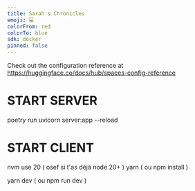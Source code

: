 ```yaml
---
title: Sarah's Chronicles
emoji: 💻
colorFrom: red
colorTo: blue
sdk: docker
pinned: false
---
```


Check out the configuration reference at https://huggingface.co/docs/hub/spaces-config-reference

# START SERVER

poetry run uvicorn server:app --reload

# START CLIENT

nvm use 20 ( osef si t'as déjà node 20+ )
yarn ( ou npm install )

yarn dev ( ou npm run dev )
